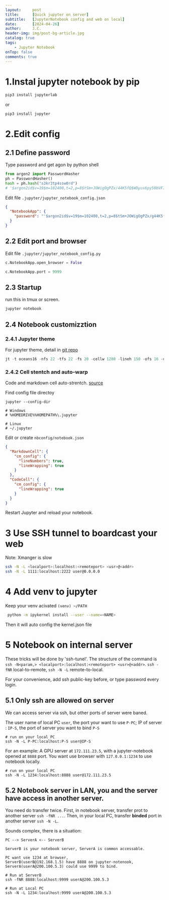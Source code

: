```yaml
---
layout:     post
title:      [Quick jupyter on server]
subtitle:   [JupyterNotebook config and web on local]
date:       [2024-04-26]
author:     J.C.
header-img: img/post-bg-article.jpg
catalog: true
tags:
    - Jupyter Notebook
onTop: false
comments: true
---
```


# 1.Instal jupyter notebook by pip

```bash
pip3 install jupyterlab
```

or 
```bash
pip3 install jupyter
```

# 2.Edit config

## 2.1 Define password

Type password and get agon by python shell

```python
from argon2 import PasswordHasher
ph = PasswordHasher()
hash = ph.hash("s3kr3tp4ssw0rd") 
# '$argon2id$v=19$m=102400,t=2,p=8$tSm+JOWigOgPZx/44K5fQ$WDyus6py50bVFIPkjA28lQ' 
```

Edit file `.jupyter/jupyter_notebook_config.json `
```json
{
  "NotebookApp": {
    "password": "'$argon2id$v=19$m=102400,t=2,p=8$tSm+JOWigOgPZx/g44K5fQ$WDyus6py50bVFIPkjA28lQ'"
  }
}
```

## 2.2 Edit port and browser

Edit file `.jupyter/jupyter_notebook_config.py `

```python
c.NotebookApp.open_browser = False

c.NotebookApp.port = 9999
```

## 2.3 Startup
run this in tmux or screen.

```bash
jupyter notebook
```

## 2.4 Notebook customizztion

### 2.4.1 Jupyter theme

For jupyter theme, detail in [git repo](https://github.com/dunovank/jupyter-themes)
```python
jt -t oceans16 -nfs 22 -tfs 22 -fs 20 -cellw 1280 -lineh 150 -ofs 16 -dfs 16
```
### 2.4.2 Cell stentch and auto-warp

Code and markdown cell auto-strentch. [source](https://stackoverflow.com/questions/36419342/how-to-wrap-code-text-in-jupyter-notebooks)

Find config file directoy
```
jupyter --config-dir

# Windows
# %HOMEDRIVE%%HOMEPATH%\.jupyter

# Linux
# ~/.jupyter
```

Edit or create `nbconfig/notebook.json`

```json
{
  "MarkdownCell": {
    "cm_config": {
      "lineNumbers": true,
      "lineWrapping": true
    }
  },
  "CodeCell": {
    "cm_config": {
      "lineWrapping": true
    }
  }
}
```

Restart Jupyter and reload your notebook.

# 3 Use SSH tunnel to boardcast your web
Note: Xmanger is slow

```bash
ssh -N -L <localport>:localhost:<remoteport> <usr>@<addr> 
ssh -N -L 1111:localhost:2222 user@0.0.0.0
```

# 4 Add venv to jupyter

Keep your venv acivated `(venv) ~/PATH`

```bash
 python -m ipykernel install --user --name=<NAME>
```

Then it will auto config the kernel.json file

# 5 Notebook on internal server

These tricks will be done by 'ssh-tunel'. The structure of the command is `ssh -N<param,> <localport>:localhost:<remoteport> <usr>@<addr>`.
`ssh -fNR` local-to-remote, `ssh -N -L` remote-to-local. 

For your convenience, add ssh public-key before, or type password every login.


## 5.1 Only ssh are allowed on server

We can access server via ssh, but other ports of server were baned.

The user name of local PC `user`, the port your want to use `P-PC`; IP of server : `IP-S`, the port of server you want to bind `P-S`

```shell
# run on your local PC
ssh -N -L P-PC:localhost:P-S user@IP-S
```

For an example: A GPU server at `172.111.23.5`, with a jupyter-notebook opened at `8888` port. You want use browser with `127.0.0.1:1234` to use notebook locally.

```shell
# run on your local PC
ssh -N -L 1234:localhost:8888 user@172.111.23.5
```

## 5.2 Notebook server in LAN, you and the server have access in another server. 

You need do transfer twice. First, in notebook server, transfer prot to another server `ssh -fNR ...`. Then, in your local PC, transfer **binded** port in another server `ssh -N -L`.

Sounds complex, there is a situation:

```
PC --> ServerA <-- ServerB

ServerB is your notebook server, ServerA is common accessable.

PC want use 1234 at browser, 
ServerB(userB@192.168.1.5) have 8888 on jupyter-notenook, 
ServerA(userA@200.100.5.3) could use 9999 to bind.
```

```shell
# Run at ServerB
ssh -fNR 8888:localhost:9999 userA@200.100.5.3

# Run at Local PC
ssh -N -L 1234:localhost:9999 userA@200.100.5.3
```
